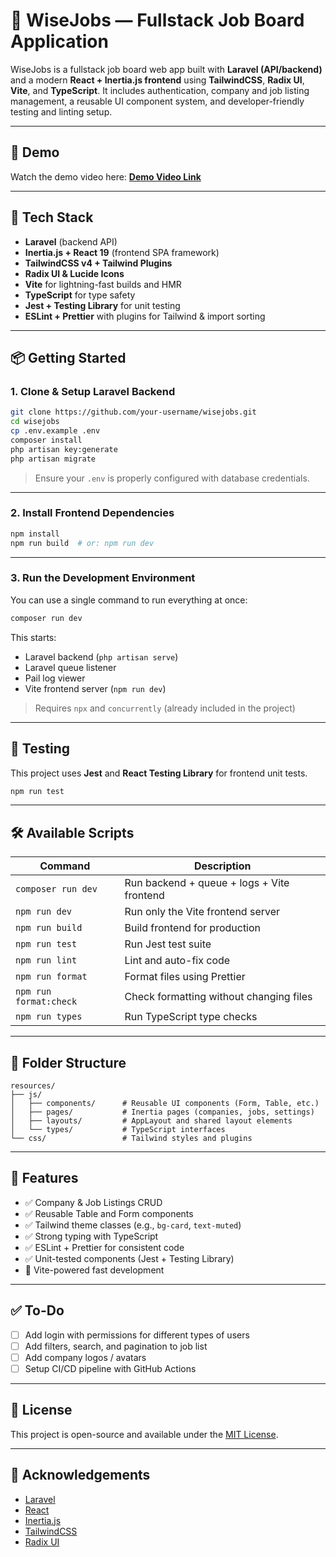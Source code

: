 # 🦉 WiseJobs — Fullstack Job Board Application

WiseJobs is a fullstack job board web app built with **Laravel (API/backend)** and a modern **React + Inertia.js frontend** using **TailwindCSS**, **Radix UI**, **Vite**, and **TypeScript**. It includes authentication, company and job listing management, a reusable UI component system, and developer-friendly testing and linting setup.

---

## 🎥 Demo

Watch the demo video here: **[Demo Video Link](https://jam.dev/c/8473c7a0-dee5-40d5-bf62-64afe820a931)**  

---

## 🚀 Tech Stack

- **Laravel** (backend API)
- **Inertia.js + React 19** (frontend SPA framework)
- **TailwindCSS v4 + Tailwind Plugins**
- **Radix UI & Lucide Icons**
- **Vite** for lightning-fast builds and HMR
- **TypeScript** for type safety
- **Jest + Testing Library** for unit testing
- **ESLint + Prettier** with plugins for Tailwind & import sorting

---

## 📦 Getting Started

### 1. Clone & Setup Laravel Backend

```bash
git clone https://github.com/your-username/wisejobs.git
cd wisejobs
cp .env.example .env
composer install
php artisan key:generate
php artisan migrate
```

> Ensure your `.env` is properly configured with database credentials.

---

### 2. Install Frontend Dependencies

```bash
npm install
npm run build  # or: npm run dev
```

---

### 3. Run the Development Environment

You can use a single command to run everything at once:

```bash
composer run dev
```

This starts:
- Laravel backend (`php artisan serve`)
- Laravel queue listener
- Pail log viewer
- Vite frontend server (`npm run dev`)

> Requires `npx` and `concurrently` (already included in the project)

---

## 🧪 Testing

This project uses **Jest** and **React Testing Library** for frontend unit tests.

```bash
npm run test
```

---

## 🛠️ Available Scripts

| Command              | Description                                 |
|----------------------|---------------------------------------------|
| `composer run dev`   | Run backend + queue + logs + Vite frontend  |
| `npm run dev`        | Run only the Vite frontend server           |
| `npm run build`      | Build frontend for production               |
| `npm run test`       | Run Jest test suite                         |
| `npm run lint`       | Lint and auto-fix code                      |
| `npm run format`     | Format files using Prettier                 |
| `npm run format:check` | Check formatting without changing files  |
| `npm run types`      | Run TypeScript type checks                  |

---

## 📁 Folder Structure

```
resources/
├── js/
│   ├── components/      # Reusable UI components (Form, Table, etc.)
│   ├── pages/           # Inertia pages (companies, jobs, settings)
│   ├── layouts/         # AppLayout and shared layout elements
│   └── types/           # TypeScript interfaces
└── css/                 # Tailwind styles and plugins
```

---

## 🧩 Features

- ✅ Company & Job Listings CRUD
- ✅ Reusable Table and Form components
- ✅ Tailwind theme classes (e.g., `bg-card`, `text-muted`)
- ✅ Strong typing with TypeScript
- ✅ ESLint + Prettier for consistent code
- ✅ Unit-tested components (Jest + Testing Library)
- 🔄 Vite-powered fast development

---

## ✅ To-Do

- [ ] Add login with permissions for different types of users
- [ ] Add filters, search, and pagination to job list
- [ ] Add company logos / avatars
- [ ] Setup CI/CD pipeline with GitHub Actions

---

## 📄 License

This project is open-source and available under the [MIT License](LICENSE).

---

## 🙌 Acknowledgements

- [Laravel](https://laravel.com/)
- [React](https://reactjs.org/)
- [Inertia.js](https://inertiajs.com/)
- [TailwindCSS](https://tailwindcss.com/)
- [Radix UI](https://www.radix-ui.com/)